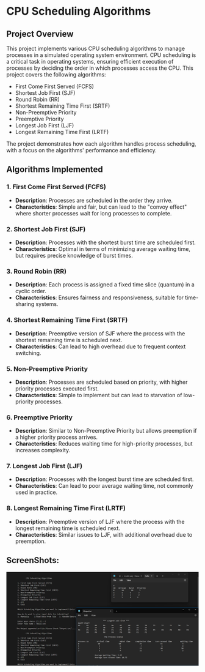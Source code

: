 # CPU Scheduling Algorithms

## Project Overview

This project implements various CPU scheduling algorithms to manage processes in a simulated operating system environment. CPU scheduling is a critical task in operating systems, ensuring efficient execution of processes by deciding the order in which processes access the CPU. This project covers the following algorithms:

- First Come First Served (FCFS)
- Shortest Job First (SJF)
- Round Robin (RR)
- Shortest Remaining Time First (SRTF)
- Non-Preemptive Priority
- Preemptive Priority
- Longest Job First (LJF)
- Longest Remaining Time First (LRTF)

The project demonstrates how each algorithm handles process scheduling, with a focus on the algorithms' performance and efficiency.

## Algorithms Implemented

### 1. First Come First Served (FCFS)
- **Description**: Processes are scheduled in the order they arrive.
- **Characteristics**: Simple and fair, but can lead to the "convoy effect" where shorter processes wait for long processes to complete.

### 2. Shortest Job First (SJF)
- **Description**: Processes with the shortest burst time are scheduled first.
- **Characteristics**: Optimal in terms of minimizing average waiting time, but requires precise knowledge of burst times.

### 3. Round Robin (RR)
- **Description**: Each process is assigned a fixed time slice (quantum) in a cyclic order.
- **Characteristics**: Ensures fairness and responsiveness, suitable for time-sharing systems.

### 4. Shortest Remaining Time First (SRTF)
- **Description**: Preemptive version of SJF where the process with the shortest remaining time is scheduled next.
- **Characteristics**: Can lead to high overhead due to frequent context switching.

### 5. Non-Preemptive Priority
- **Description**: Processes are scheduled based on priority, with higher priority processes executed first.
- **Characteristics**: Simple to implement but can lead to starvation of low-priority processes.

### 6. Preemptive Priority
- **Description**: Similar to Non-Preemptive Priority but allows preemption if a higher priority process arrives.
- **Characteristics**: Reduces waiting time for high-priority processes, but increases complexity.

### 7. Longest Job First (LJF)
- **Description**: Processes with the longest burst time are scheduled first.
- **Characteristics**: Can lead to poor average waiting time, not commonly used in practice.

### 8. Longest Remaining Time First (LRTF)
- **Description**: Preemptive version of LJF where the process with the longest remaining time is scheduled next.
- **Characteristics**: Similar issues to LJF, with additional overhead due to preemption.

## ScreenShots:
![Screenshot 1](https://github.com/Kathankathrotiya/CPU-Scheduling-Algorithms-Simulation/blob/main/Screenshot%202024-05-29%20121009.png)
